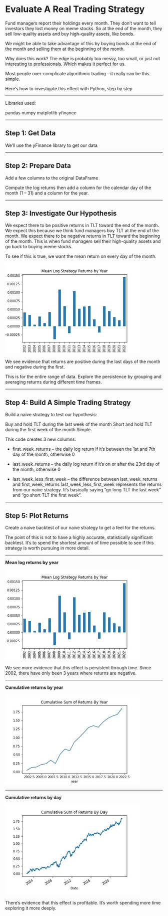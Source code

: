 # Evaluate A Real Trading Strategy

Fund managers report their holdings every month. They don’t want to tell investors they lost money on meme stocks. So at the end of the month, they sell low-quality assets and buy high-quality assets, like bonds.

We might be able to take advantage of this by buying bonds at the end of the month and selling them at the beginning of the month.

Why does this work? The edge is probably too messy, too small, or just not interesting to professionals. Which makes it perfect for us.

Most people over-complicate algorithmic trading – it really can be this simple.

Here’s how to investigate this effect with Python, step by step

---

Libraries used:

pandas
numpy
matplotlib
yfinance

---

## Step 1: Get Data

We’ll use the yFinance library to get our data

---

## Step 2: Prepare Data

Add a few columns to the original DataFrame

Compute the log returns then add a column for the calendar day of the month (1 – 31) and a column for the year.

---

## Step 3: Investigate Our Hypothesis

We expect there to be positive returns in TLT toward the end of the month. We expect this because we think fund managers buy TLT at the end of the month. We expect there to be negative returns in TLT toward the beginning of the month. This is when fund managers sell their high-quality assets and go back to buying meme stocks.

To see if this is true, we want the mean return on every day of the month.

![mean log returns](./Images/meanLogReturnsByYear.jpg)


We see evidence that returns are positive during the last days of the month and negative during the first.

This is for the entire range of data. Explore the persistence by grouping and averaging returns during different time frames.

---

## Step 4: Build A Simple Trading Strategy

Build a naive strategy to test our hypothesis:

Buy and hold TLT during the last week of the month
Short and hold TLT during the first week of the month
Simple.

This code creates 3 new columns:

- first_week_returns – the daily log return if it’s between the 1st and 7th day of the month, otherwise 0

- last_week_returns – the daily log return if it’s on or after the 23rd day of the month, otherwise 0

- last_week_less_first_week – the difference between last_week_returns and first_week_returns
last_week_less_first_week represents the returns from our naive strategy. It’s basically saying “go long TLT the last week” and “go short TLT the first week”.

---

## Step 5: Plot Returns

Create a naive backtest of our naive strategy to get a feel for the returns.

The point of this is not to have a highly accurate, statistically significant backtest. It’s to spend the shortest amount of time possible to see if this strategy is worth pursuing in more detail.

---

**Mean log returns by year**

![mean log returns by year](./Images/meanLogReturnsByYear.jpg)


We see more evidence that this effect is persistent through time. Since 2002, there have only been 3 years where returns are negative.

---

**Cumulative returns by year**

![cumulative returns by year](./Images/cumulativeReturnsByYear.jpg)

---

**Cumulative returns by day**

![cumulative returns by Day](./Images/cumulativeReturnsByDay.jpg)


There’s evidence that this effect is profitable. It’s worth spending more time exploring it more deeply.
